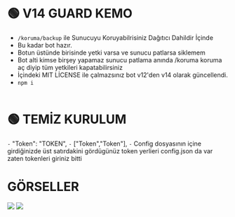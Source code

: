 # 🟢  V14 GUARD KEMO
- `/koruma/backup` ile Sunucuyu Koruyabilrisiniz Dağıtıcı Dahildir İçinde
- Bu kadar bot hazır.
- Botun üstünde birisinde yetki varsa ve sunucu patlarsa siklemem
- Bot alti kimse birşey yapamaz sunucu patlama anında /koruma koruma aç diyip tüm yetkileri kapatabilirsiniz
- İçindeki MIT LİCENSE ile çalmazsınız bot v12'den v14 olarak güncellendi.
- `npm i `
<br> </br>

# 🟢  TEMİZ KURULUM
`-` "Token": "TOKEN",
`-` ["Token","Token"],
`-` Config dosyasının içine girdiğinizde üst satırdakini gördügünüz token yerlieri config.json da var zaten tokenleri giriniz bitti

# GÖRSELLER
<img  src="https://cdn.discordapp.com/attachments/1176093205180198945/1188243697658232922/image.png?ex=6599d12e&is=65875c2e&hm=dbac9180801c81965ca8f5611a983d3dc62f128869124df2dd8eb0857b5c49c7&">
<img  src="https://cdn.discordapp.com/attachments/1176093205180198945/1188243735956439050/image.png?ex=6599d137&is=65875c37&hm=62c9fff092ef5205a546da3a6a47a6fe04646c5fa61c06f0a0584ad700c3401b&">
